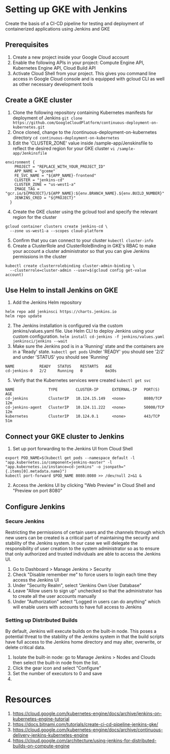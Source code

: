 # Setting up GKE with Jenkins
Create the basis of a CI-CD pipeline for testing and deployment of containerized applications using Jenkins and GKE

## Prerequisites
1. Create a new project inside your Google Cloud account
2. Enable the following APIs in your project: Compute Engine API, Kubernetes Engine API, Cloud Build API
3. Activate Cloud Shell from your project. This gives you command line access in Google Cloud console and is equipped with gcloud CLI as well as other necessary development tools

## Create a GKE cluster
1. Clone the following repository containing Kubernetes manifests for deployment of Jenkins
`git clone https://github.com/GoogleCloudPlatform/continuous-deployment-on-kubernetes.git`
2. Once cloned, change to the /continuous-deployment-on-kubernetes directory
`cd continuous-deployment-on-kubernetes`
3. Edit the 'CLUSTER_ZONE' value inside /sample-app/Jenskinsfile to reflect the desired region for your GKE cluster
`vi /sample-app/Jenkinsfile`
```
environment {
    PROJECT = "REPLACE_WITH_YOUR_PROJECT_ID"
    APP_NAME = "gceme"
    FE_SVC_NAME = "${APP_NAME}-frontend"
    CLUSTER = "jenkins-cd"
    CLUSTER_ZONE = "us-west1-a"
    IMAGE_TAG = "gcr.io/${PROJECT}/${APP_NAME}:${env.BRANCH_NAME}.${env.BUILD_NUMBER}"
    JENKINS_CRED = "${PROJECT}"
  }
```
4. Create the GKE cluster using the gcloud tool and specify the relevant region for the cluster
```
gcloud container clusters create jenkins-cd \
  --zone us-west1-a --scopes cloud-platform
```
5. Confirm that you can connect to your cluster
`kubectl cluster-info`
6. Create a ClusterRole and ClusterRoleBinding in GKE's RBAC to make your account a cluster administrator so that you can give Jenkins permissions in the cluster
```
kubectl create clusterrolebinding cluster-admin-binding \
  --clusterrole=cluster-admin --user=$(gcloud config get-value account)
```
## Use Helm to install Jenkins on GKE
1. Add the Jenkins Helm repository
```
helm repo add jenkinsci https://charts.jenkins.io
helm repo update
```
2. The Jenkins installation is configured via the custom jenkins/values.yaml file. Use Helm CLI to deploy Jenkins using your custom configuration.
`helm install cd-jenkins -f jenkins/values.yaml jenkinsci/jenkins --wait`
3. Make sure the Jenkins pod is in a 'Running' state and the containers are in a 'Ready' state.
`kubectl get pods`
Under 'READY' you should see '2/2' and under 'STATUS' you should see 'Running'
```
NAME           READY   STATUS    RESTARTS   AGE
cd-jenkins-0   2/2     Running   0          6m30s
```
5. Verify that the Kubernetes services were created
`kubectl get svc`
```
NAME               TYPE        CLUSTER-IP      EXTERNAL-IP   PORT(S)     AGE
cd-jenkins         ClusterIP   10.124.15.149   <none>        8080/TCP    12m
cd-jenkins-agent   ClusterIP   10.124.11.222   <none>        50000/TCP   12m
kubernetes         ClusterIP   10.124.0.1      <none>        443/TCP     51m
```
## Connect your GKE cluster to Jenkins

1. Set up port forwarding to the Jenkins UI from Cloud Shell
```
export POD_NAME=$(kubectl get pods --namespace default -l "app.kubernetes.io/component=jenkins-master" -l "app.kubernetes.io/instance=cd-jenkins" -o jsonpath="{.items[0].metadata.name}")
kubectl port-forward $POD_NAME 8080:8080 >> /dev/null 2>&1 &
```
2. Access the Jenkins UI by clicking "Web Preview" in Cloud Shell and "Preview on port 8080"

## Configure Jenkins
### Secure Jenkins
Restricting the permissions of certain users and the channels through which new users can be created is a critical part of maintaining the security and stability of the Jenkins system. In our case we will delegate the responsibility of user creation to the system administrator so as to ensure that only authorized and trusted individuals are able to access the Jenkins UI.
1. Go to Dashboard > Manage Jenkins > Security
2. Check "Disable remember me" to force users to login each time they access the Jenkins UI
3. Under "Security Realm", select "Jenkins Own User Database"
4. Leave "Allow users to sign up" unchecked so that the administrator has to create all the user accounts manually
5. Under "Authorization" select "Logged in users can do anything" which will enable users with accounts to have full access to Jenkins
### Setting up Distributed Builds
By default, Jenkins will execute builds on the built-in node. This poses a potential threat to the stability of the Jenkins system in that the build scripts have full access to the Jenkins home directory and may alter, overwrite, or delete critical data. 
1. Isolate the built-in node: go to Manage Jenkins > Nodes and Clouds then select the built-in node from the list.
2. Click the gear icon and select "Configure"
3. Set the number of executors to 0 and save
4. 

# Resources
1. https://cloud.google.com/kubernetes-engine/docs/archive/jenkins-on-kubernetes-engine-tutorial
2. https://docs.bitnami.com/tutorials/create-ci-cd-pipeline-jenkins-gke/
4. https://cloud.google.com/kubernetes-engine/docs/archive/continuous-delivery-jenkins-kubernetes-engine
5. https://cloud.google.com/architecture/using-jenkins-for-distributed-builds-on-compute-engine
